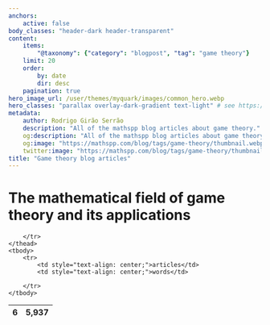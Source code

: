 ```yaml
---
anchors:
    active: false
body_classes: "header-dark header-transparent"
content:
    items:
        "@taxonomy": {"category": "blogpost", "tag": "game theory"}
    limit: 20
    order:
        by: date
        dir: desc
    pagination: true
hero_image_url: /user/themes/myquark/images/common_hero.webp
hero_classes: "parallax overlay-dark-gradient text-light" # see https://demo.getgrav.org/blog-skeleton/blog/hero-classes
metadata:
    author: Rodrigo Girão Serrão
    description: "All of the mathspp blog articles about game theory."
    og:description: "All of the mathspp blog articles about game theory."
    og:image: "https://mathspp.com/blog/tags/game-theory/thumbnail.webp"
    twitter:image: "https://mathspp.com/blog/tags/game-theory/thumbnail.webp"
title: "Game theory blog articles"
---
```



# The mathematical field of game theory and its applications


<table class="stats-table">
    <thead>
        <tr>
            <th style="text-align: center;">6</th>
            <th style="text-align: center;">5,937</th>
            
        </tr>
    </thead>
    <tbody>
        <tr>
            <td style="text-align: center;">articles</td>
            <td style="text-align: center;">words</td>
            
        </tr>
    </tbody>
</table>